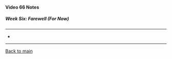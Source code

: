 #### Video 66 Notes

##### Week Six: Farewell (For Now)
---
- 

---

[Back to main](https://github.com/rot0xd/Coursera/blob/master/Cryptography/I/README.md)

